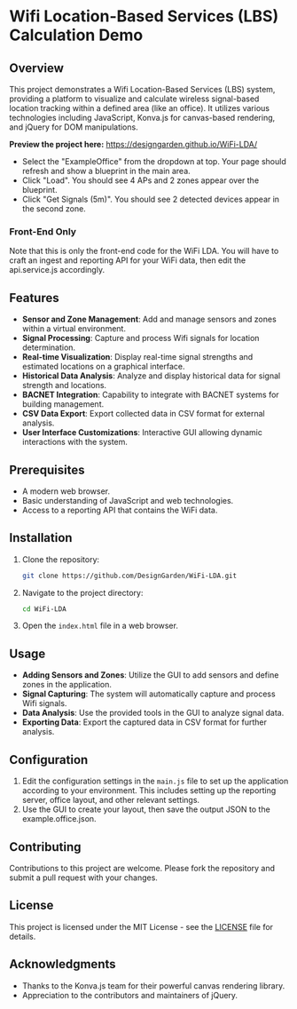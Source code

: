# Wifi Location-Based Services (LBS) Calculation Demo

## Overview

This project demonstrates a Wifi Location-Based Services (LBS) system, providing a platform to visualize and calculate wireless signal-based location tracking within a defined area (like an office). It utilizes various technologies including JavaScript, Konva.js for canvas-based rendering, and jQuery for DOM manipulations.

**Preview the project here:** https://designgarden.github.io/WiFi-LDA/
- Select the "ExampleOffice" from the dropdown at top. Your page should refresh and show a blueprint in the main area.
- Click "Load". You should see 4 APs and 2 zones appear over the blueprint.
- Click "Get Signals (5m)". You should see 2 detected devices appear in the second zone.

### Front-End Only
Note that this is only the front-end code for the WiFi LDA. You will have to craft an ingest and reporting API for your WiFi data, then edit the api.service.js accordingly.

## Features

- **Sensor and Zone Management**: Add and manage sensors and zones within a virtual environment.
- **Signal Processing**: Capture and process Wifi signals for location determination.
- **Real-time Visualization**: Display real-time signal strengths and estimated locations on a graphical interface.
- **Historical Data Analysis**: Analyze and display historical data for signal strength and locations.
- **BACNET Integration**: Capability to integrate with BACNET systems for building management.
- **CSV Data Export**: Export collected data in CSV format for external analysis.
- **User Interface Customizations**: Interactive GUI allowing dynamic interactions with the system.

## Prerequisites

- A modern web browser.
- Basic understanding of JavaScript and web technologies.
- Access to a reporting API that contains the WiFi data.

## Installation

1. Clone the repository:

   ```sh
   git clone https://github.com/DesignGarden/WiFi-LDA.git
   ```

2. Navigate to the project directory:

   ```sh
   cd WiFi-LDA
   ```

3. Open the `index.html` file in a web browser.

## Usage

- **Adding Sensors and Zones**: Utilize the GUI to add sensors and define zones in the application.
- **Signal Capturing**: The system will automatically capture and process Wifi signals.
- **Data Analysis**: Use the provided tools in the GUI to analyze signal data.
- **Exporting Data**: Export the captured data in CSV format for further analysis.

## Configuration

1. Edit the configuration settings in the `main.js` file to set up the application according to your environment. This includes setting up the reporting server, office layout, and other relevant settings.
2. Use the GUI to create your layout, then save the output JSON to the example.office.json.

## Contributing

Contributions to this project are welcome. Please fork the repository and submit a pull request with your changes.

## License

This project is licensed under the MIT License - see the [LICENSE](LICENSE) file for details.

## Acknowledgments

- Thanks to the Konva.js team for their powerful canvas rendering library.
- Appreciation to the contributors and maintainers of jQuery.
